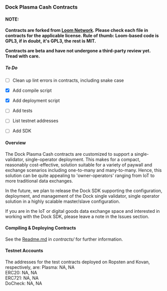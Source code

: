 ### Dock Plasma Cash Contracts  

#### NOTE:   
**Contracts are forked from [Loom Network](https://github.com/loomnetwork/plasma-cash). Please check each file in contracts for the applicable license. Rule of thumb: Loom-based code is GPL3, if in doubt, it's GPL3, the rest is MIT.**  

**Contracts are beta and have not undergone a third-party review yet. Tread with care.**  

##### To Do  
- [ ] Clean up lint errors in contracts, including snake case
- [x] Add compile script    
- [x] Add deployment script  
- [ ] Add tests  
- [ ] List testnet addresses
- [ ] Add SDK


#### Overview  
The Dock Plasma Cash contracts are customized to support a single-validator, single-operator deployment. This makes for a compact, reasonably cost-effective, solution suitable for a variety of paywall and exchange scenarios including one-to-many and many-to-many. Hence, this solution can be quite appealing to 'owner-operators' ranging from IoT to more traditional data exchanges.  

In the future, we plan to release the Dock SDK supporting the configuration, deployment, and management of the Dock single validator, single operator solution in a highly scalable master/slave configuration.  

If you are in the IoT or digital goods data exchange space and interested in working with the Dock SDK, please leave a note in the Issues section.  


#### Compiling & Deploying Contracts  

See the [Readme.md](https://github.com/getdock/plasma-cash-contracts/tree/master/contracts) in _contracts/_ for further information.  


#### Testnet Accounts  
The addresses for the test contracts deployed on Ropsten and Kovan, respectively, are:
Plasma:   NA, NA  
ERC20:    NA, NA  
ERC721:   NA, NA  
DoCheck:  NA, NA  
